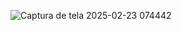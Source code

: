 ![Captura de tela 2025-02-23 074442](https://github.com/user-attachments/assets/23b91514-2d10-4755-b653-daae54f1e576)
